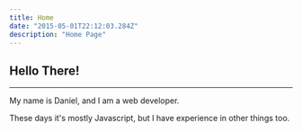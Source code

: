 ```yaml
---
title: Home
date: "2015-05-01T22:12:03.284Z"
description: "Home Page"
---
```


## Hello There!

***

My name is Daniel, and I am a web developer. 

These days it's mostly Javascript, but I have experience in other things too.